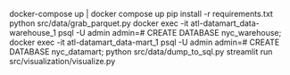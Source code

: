 docker-compose up | docker compose up
pip install -r requirements.txt
python src/data/grab_parquet.py
docker exec -it atl-datamart_data-warehouse_1 psql -U admin
admin=# CREATE DATABASE nyc_warehouse;
docker exec -it atl-datamart_data-mart_1 psql -U admin
admin=# CREATE DATABASE nyc_datamart;
python src/data/dump_to_sql.py
streamlit run src/visualization/visualize.py